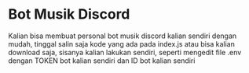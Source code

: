 # Bot Musik Discord
Kalian bisa membuat personal bot musik discord kalian sendiri dengan mudah, tinggal salin saja kode yang ada pada index.js atau bisa kalian download saja, sisanya kalian lakukan sendiri, seperti mengedit file .env dengan TOKEN bot kalian sendiri dan ID bot kalian sendiri
